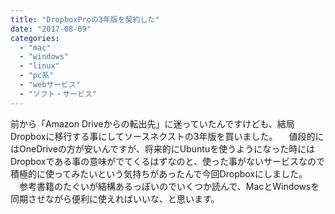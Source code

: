 ```yaml
---
title: "DropboxProの3年版を契約した"
date: "2017-08-09"
categories: 
  - "mac"
  - "windows"
  - "linux"
  - "pc系"
  - "webサービス"
  - "ソフト・サービス"
---
```


前から「Amazon Driveからの転出先」に迷っていたんですけども、結局Dropboxに移行する事にしてソースネクストの3年版を買いました。 　値段的にはOneDriveの方が安いんですが、将来的にUbuntuを使うようになった時にはDropboxである事の意味がでてくるはずなのと、使った事がないサービスなので積極的に使ってみたいという気持ちがあったんで今回Dropboxにしました。 　参考書籍のたぐいが結構あるっぽいのでいくつか読んで、MacとWindowsを同期させながら便利に使えればいいな、と思います。
